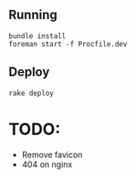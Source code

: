 ## Running

```
bundle install
foreman start -f Procfile.dev
```

## Deploy

```
rake deploy
```

# TODO:

* Remove favicon
* 404 on nginx
